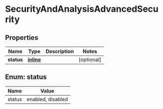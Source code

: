 
# SecurityAndAnalysisAdvancedSecurity

## Properties
Name | Type | Description | Notes
------------ | ------------- | ------------- | -------------
**status** | [**inline**](#Status) |  |  [optional]


<a id="Status"></a>
## Enum: status
Name | Value
---- | -----
status | enabled, disabled



